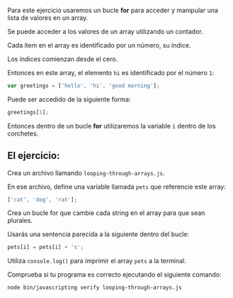 Para este ejercicio usaremos un bucle **for** para acceder y manipular una lista de valores en un array.

Se puede acceder a los valores de un array utilizando un contador.

Cada ítem en el array es identificado por un número, su índice. 

Los índices comienzan desde el cero.

Entonces en este array, el elemento `hi` es identificado por el número `1`:

```js
var greetings = ['hello', 'hi', 'good morning'];
```
Puede ser accedido de la siguiente forma:

```js
greetings[1];
```

Entonces dentro de un bucle **for** utilizaremos la variable `ì` dentro de los corchetes.

## El ejercicio:

Crea un archivo llamando `looping-through-arrays.js`.

En ese archivo, define una variable llamada `pets` que referencie este array:

```js
['cat', 'dog', 'rat'];
```

Crea un bucle for que cambie cada string en el array para que sean plurales.

Usarás una sentencia parecida a la siguiente dentro del bucle:

```js
pets[i] = pets[i] + 's';
```

Utiliza `console.log()` para imprimir el array `pets` a la terminal.

Comprueba si tu programa es correcto ejecutando el siguiente comando:

```bash
node bin/javascripting verify looping-through-arrays.js
```
